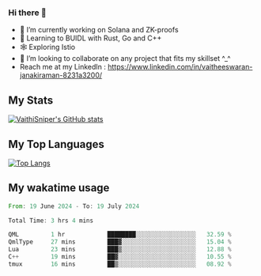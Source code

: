 ### Hi there 👋

- 🔭 I’m currently working on Solana and ZK-proofs
- 📖 Learning to BUIDL with Rust, Go and C++
- 🕸️ Exploring Istio
- 👯 I’m looking to collaborate on any project that fits my skillset ^_^
- Reach me at my LinkedIn : https://www.linkedin.com/in/vaitheeswaran-janakiraman-8231a3200/

## My Stats
[![VaithiSniper's GitHub stats](https://github-readme-stats.vercel.app/api?username=VaithiSniper&hide=stars&theme=radical)](https://github.com/anuraghazra/github-readme-stats)

## My Top Languages

[![Top Langs](https://github-readme-stats.vercel.app/api/top-langs/?username=VaithiSniper&layout=compact)](https://github.com/anuraghazra/github-readme-stats)

## My wakatime usage

<!--START_SECTION:waka-->

```rust
From: 19 June 2024 - To: 19 July 2024

Total Time: 3 hrs 4 mins

QML         1 hr            ████████░░░░░░░░░░░░░░░░░   32.59 %
QmlType     27 mins         ███▓░░░░░░░░░░░░░░░░░░░░░   15.04 %
Lua         23 mins         ███▒░░░░░░░░░░░░░░░░░░░░░   12.88 %
C++         19 mins         ██▓░░░░░░░░░░░░░░░░░░░░░░   10.55 %
tmux        16 mins         ██▒░░░░░░░░░░░░░░░░░░░░░░   08.92 %
```

<!--END_SECTION:waka-->
